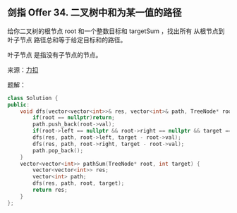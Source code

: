 ## 剑指 Offer 34. 二叉树中和为某一值的路径
给你二叉树的根节点 root 和一个整数目标和 targetSum ，找出所有 从根节点到叶子节点 路径总和等于给定目标和的路径。

叶子节点 是指没有子节点的节点。

来源：[力扣](https://leetcode-cn.com/problems/er-cha-shu-zhong-he-wei-mou-yi-zhi-de-lu-jing-lcof)

题解：
```C++
class Solution {
public:
    void dfs(vector<vector<int>>& res, vector<int>& path, TreeNode* root, int target){
        if(root == nullptr)return;
        path.push_back(root->val);
        if(root->left == nullptr && root->right == nullptr && target == root->val)res.push_back(path);
        dfs(res, path, root->left, target - root->val);
        dfs(res, path, root->right, target - root->val);
        path.pop_back();
    }
    vector<vector<int>> pathSum(TreeNode* root, int target) {
        vector<vector<int>> res;
        vector<int> path;
        dfs(res, path, root, target);
        return res;
    }
};
```
